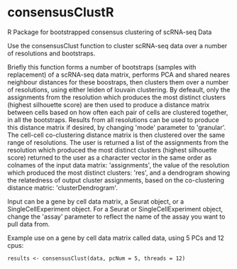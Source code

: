 # consensusClustR
R Package for bootstrapped consensus clustering of scRNA-seq Data

Use the consensusClust function to cluster scRNA-seq data over a number of resolutions and bootstraps. 

Briefly this function forms a number of bootstraps (samples with replacement) of a scRNA-seq data matrix, performs PCA and shared neares neighbour distances for 
these boostraps, then clusters them over a number of resolutions, using either leiden of louvain clustering. By defeault, only the assignments from the resolution
which produces the most distinct clusters (highest silhouette score) are then used to produce a distance matrix between cells based on how often each pair of cells 
are clustered together, in all the bootstraps. Results from all resolutions can be used to produce this distance matrix if desired, by changing 'mode' parameter to
'granular'. The cell-cell co-clustering distance matrix is then clustered over the same range of resolutions. The user is returned a list of the assignments from the 
resolution which produced the most distinct clusters (highest silhouette score) returned to the user as a character vector in the same order as colnames of the input 
data matrix: 'assignments', the value of the resolution which produced the most distinct clusters: 'res', and a dendrogram showing the relatedness of output cluster
assignments, based on the co-clustering distance matric: 'clusterDendrogram'.

Input can be a gene by cell data matrix, a Seurat object, or a SingleCellExperiment object. For a Seurat or SingleCellExperiment object, change the 'assay' parameter to
reflect the name of the assay you want to pull data from.

Example use on a gene by cell data matrix called data, using 5 PCs and 12 cpus:

```
results <- consensusClust(data, pcNum = 5, threads = 12)
```
